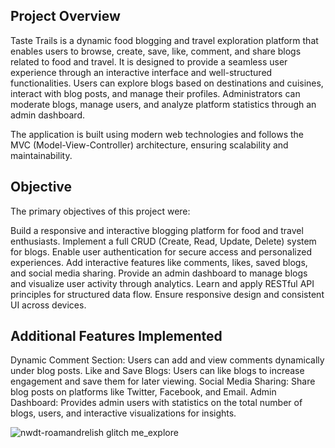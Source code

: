 ## Project Overview
Taste Trails is a dynamic food blogging and travel exploration platform that enables users to browse, create, save, like, comment, and share blogs related to food and travel. It is designed to provide a seamless user experience through an interactive interface and well-structured functionalities. Users can explore blogs based on destinations and cuisines, interact with blog posts, and manage their profiles. Administrators can moderate blogs, manage users, and analyze platform statistics through an admin dashboard.

The application is built using modern web technologies and follows the MVC (Model-View-Controller) architecture, ensuring scalability and maintainability.

## Objective
The primary objectives of this project were:

Build a responsive and interactive blogging platform for food and travel enthusiasts.
Implement a full CRUD (Create, Read, Update, Delete) system for blogs.
Enable user authentication for secure access and personalized experiences.
Add interactive features like comments, likes, saved blogs, and social media sharing.
Provide an admin dashboard to manage blogs and visualize user activity through analytics.
Learn and apply RESTful API principles for structured data flow.
Ensure responsive design and consistent UI across devices.

## Additional Features Implemented
Dynamic Comment Section: Users can add and view comments dynamically under blog posts.
Like and Save Blogs: Users can like blogs to increase engagement and save them for later viewing.
Social Media Sharing: Share blog posts on platforms like Twitter, Facebook, and Email.
Admin Dashboard: Provides admin users with statistics on the total number of blogs, users, and interactive visualizations for insights.

![nwdt-roamandrelish glitch me_explore](https://github.com/user-attachments/assets/eb427b35-e1b9-4f6c-896c-e6603e2c5619)
